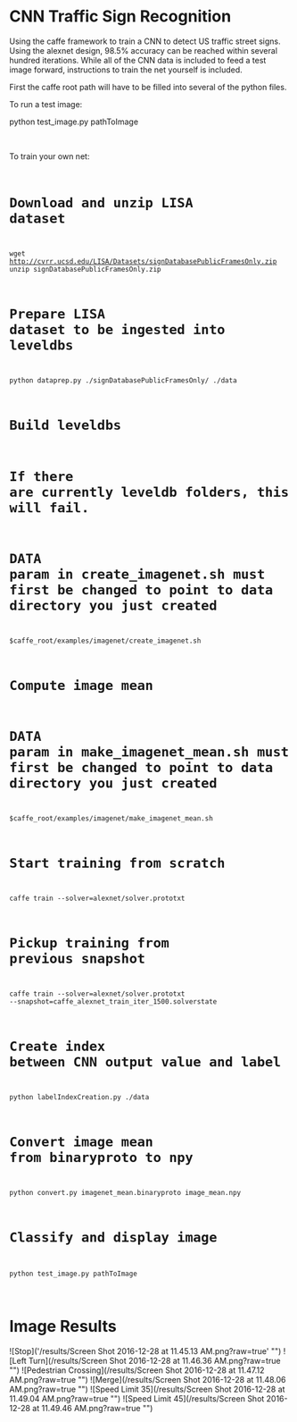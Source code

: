 # CNN Traffic Sign Recognition <br/>

Using the caffe framework to train a CNN to detect US traffic street signs. Using the alexnet design, 98.5% accuracy can be reached within several hundred iterations. While all of the CNN data is included to feed a test image forward, instructions to train the net yourself is included.

First the caffe root path will have to be filled into several of the python files.

To run a test image:

  python test_image.py pathToImage

<br/>

To train your own net:
<code>
  # Download and unzip LISA dataset
  wget http://cvrr.ucsd.edu/LISA/Datasets/signDatabasePublicFramesOnly.zip
  unzip signDatabasePublicFramesOnly.zip

  # Prepare LISA dataset to be ingested into leveldbs
  python dataprep.py ./signDatabasePublicFramesOnly/ ./data

  # Build leveldbs
  # If there are currently leveldb folders, this will fail.
  # DATA param in create_imagenet.sh must first be changed to point to data directory you just created
  $caffe_root/examples/imagenet/create_imagenet.sh

  # Compute image mean 
  # DATA param in make_imagenet_mean.sh must first be changed to point to data directory you just created
  $caffe_root/examples/imagenet/make_imagenet_mean.sh

  # Start training from scratch
  caffe train --solver=alexnet/solver.prototxt

  # Pickup training from previous snapshot
  caffe train --solver=alexnet/solver.prototxt  --snapshot=caffe_alexnet_train_iter_1500.solverstate

  # Create index between CNN output value and label
  python labelIndexCreation.py ./data

  # Convert image mean from binaryproto to npy
  python convert.py imagenet_mean.binaryproto image_mean.npy

  # Classify and display image
  python test_image.py pathToImage
</code>

<br/>

# Image Results

![Stop]('/results/Screen Shot 2016-12-28 at 11.45.13 AM.png?raw=true' "")
![Left Turn](/results/Screen Shot 2016-12-28 at 11.46.36 AM.png?raw=true "")
![Pedestrian Crossing](/results/Screen Shot 2016-12-28 at 11.47.12 AM.png?raw=true "")
![Merge](/results/Screen Shot 2016-12-28 at 11.48.06 AM.png?raw=true "")
![Speed Limit 35](/results/Screen Shot 2016-12-28 at 11.49.04 AM.png?raw=true "")
![Speed Limit 45](/results/Screen Shot 2016-12-28 at 11.49.46 AM.png?raw=true "")


